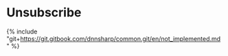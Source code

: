 # Unsubscribe

{% include "git+https://git.gitbook.com/dnnsharp/common.git/en/not_implemented.md" %}
